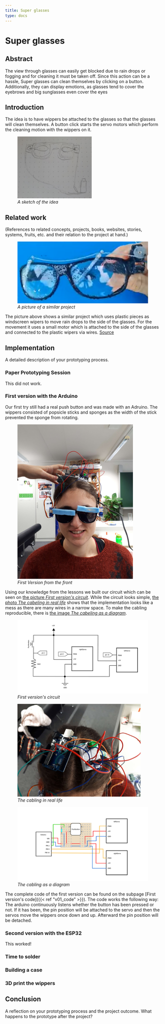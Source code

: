 ```yaml
---
title: Super glasses
type: docs
---
```


# Super glasses

## Abstract

The view through glasses can easily get blocked due to rain drops or fogging and 
for cleaning it must be taken off. Since this action can be a hassle, 
Super glasses can clean themselves by clicking on a button. 
Additionally, they can display emotions, as glasses tend to cover the eyebrows and 
big sunglasses even cover the eyes

## Introduction

The idea is to have wippers be attached to the glasses 
so that the glasses will clean themselves.
A button click starts the servo motors 
which perform the cleaning motion with the wippers on it.

<figure id="sketch">
    <img src="./assets/brille_sketch.jpg" alt="A sketch of the idea" style="max-height: 200px"/>
  <figcaption><em>A sketch of the idea</em></figcaption>
</figure>

## Related work 

<p>(References to related concepts, projects, books, websites, stories, systems, fruits, etc. and their relation to the project at hand.)</p>


<figure>
    <img src="./assets/1relatedWork.png" alt="Similar project"/>
  <figcaption><em>A picture of a similar project</em></figcaption>
</figure>
The picture above shows a similar project which uses plastic pieces as windscreen wipers to move rain drops to the side of the glasses. 
For the movement it uses a small motor which is attached to the side of the glasses and connected to the plastic wipers via wires.
<a href="https://www.youtube.com/shorts/yv6GhCoSSO8" target="_blank">Source</a>

## Implementation 

A detailed description of your prototyping process.

### Paper Prototyping Session

This did not work.

### First version with the Arduino

Our first try still had a real push button and was made with an Adruino. 
The wippers consisted of popsicle sticks and sponges as 
the width of the stick prevented the sponge from rotating. 
<figure>
    <img src="./assets/V01_front.jpg" alt="First Version from the front" style="max-height: 500px"/>
  <figcaption><em>First Version from the front</em></figcaption>
</figure>
Using our knowledge from the lessons we built our circuit 
which can be seen on <a href="#v01circuit">the picture <em>First version's circuit</em></a>. 
While the circuit looks simple, <a href="#v01real">the photo <em>The cabeling in real life</em></a> shows that the implementation looks like a mess
as there are many wires in a narrow space. 
To make the cabling reproducible, there is <a href="#v01img">the image <em>The cabeling as a diagram</em></a>. 
<figure id="v01circuit">
    <img src="./assets/V01_Kreis.jpg" alt="First version's circuit" style="max-height: 300px"/>
  <figcaption><em>First version's circuit</em></figcaption>
</figure>
<figure id="v01real">
    <img src="./assets/V01_top.jpg" alt="The cabling in real life" style="max-height: 300px"/>
  <figcaption><em>The cabling in real life</em></figcaption>
</figure>
<figure id="v01img">
    <img src="./assets/V01_Kabeln.jpg" alt="The cabling as a diagram" style="max-height: 300px"/>
  <figcaption><em>The cabling as a diagram</em></figcaption>
</figure>

The complete code of the first version can be found on the subpage [First version's code]({{< ref "v01_code" >}}). 
The code works the following way: The arduino continuously listens whether the button has been pressed or not. 
If it has been, the pin position will be attached to the servo and then the servos move the wippers once down and up.
Afterward the pin position will be detached.

### Second version with the ESP32

This worked!

### Time to solder

### Building a case

### 3D print the wippers

## Conclusion

A reflection on your prototyping process and the project outcome. What happens to the prototype after the project?